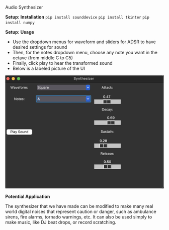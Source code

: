 Audio Synthesizer



**Setup: Installation**
``pip install sounddevice``
``pip install tkinter``
``pip install numpy``



**Setup: Usage**
- Use the dropdown menus for waveform and sliders for ADSR to have desired settings for sound
- Then, for the notes dropdown menu, choose any note you want in the octave (from middle C to C5)
- Finally, click play to hear the transformed sound
- Below is a labeled picture of the UI

![](SynthDemo.png)


**Potential Application**

The synthesizer that we have made can be modified to make many real world digital noises that represent caution or danger, such as ambulance sirens, fire alarms, tornado warnings, etc. It can also be used simply to make music, like DJ beat drops, or record scratching. 


